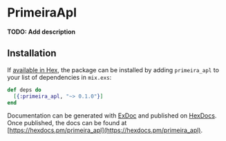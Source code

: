 # PrimeiraApl

**TODO: Add description**

## Installation

If [available in Hex](https://hex.pm/docs/publish), the package can be installed
by adding `primeira_apl` to your list of dependencies in `mix.exs`:

```elixir
def deps do
  [{:primeira_apl, "~> 0.1.0"}]
end
```

Documentation can be generated with [ExDoc](https://github.com/elixir-lang/ex_doc)
and published on [HexDocs](https://hexdocs.pm). Once published, the docs can
be found at [https://hexdocs.pm/primeira_apl](https://hexdocs.pm/primeira_apl).

